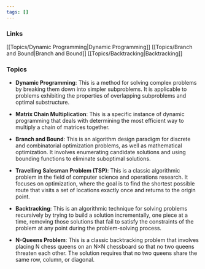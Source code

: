 ```yaml
---
tags: []
---
```

### Links
[[Topics/Dynamic Programming|Dynamic Programming]]
[[Topics/Branch and Bound|Branch and Bound]]
[[Topics/Backtracking|Backtracking]]
### Topics
- **Dynamic Programming**: This is a method for solving complex problems by breaking them down into simpler subproblems. It is applicable to problems exhibiting the properties of overlapping subproblems and optimal substructure.

- **Matrix Chain Multiplication**: This is a specific instance of dynamic programming that deals with determining the most efficient way to multiply a chain of matrices together.

- **Branch and Bound**: This is an algorithm design paradigm for discrete and combinatorial optimization problems, as well as mathematical optimization. It involves enumerating candidate solutions and using bounding functions to eliminate suboptimal solutions.

- **Travelling Salesman Problem (TSP)**: This is a classic algorithmic problem in the field of computer science and operations research. It focuses on optimization, where the goal is to find the shortest possible route that visits a set of locations exactly once and returns to the origin point.

- **Backtracking**: This is an algorithmic technique for solving problems recursively by trying to build a solution incrementally, one piece at a time, removing those solutions that fail to satisfy the constraints of the problem at any point during the problem-solving process.

- **N-Queens Problem**: This is a classic backtracking problem that involves placing N chess queens on an N×N chessboard so that no two queens threaten each other. The solution requires that no two queens share the same row, column, or diagonal.